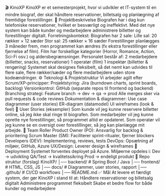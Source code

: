 🎬 KinoXP
KinoXP er et semesterprojekt, hvor vi udvikler et IT-system til en mindre biograf, der skal håndtere reservationer, billetsalg og planlægning af fremtidige forestillinger.
📌 Projektbeskrivelse
Biografen har i dag kun telefoniske reservationer, hvilket er besværligt og ineffektivt. Med det nye system kan både kunder og medarbejdere administrere billetter og forestillinger digitalt.
Forretningskontekst:
Biografen har 2 sale:
Lille sal: 20 rækker × 12 sæder
Stor sal: 25 rækker × 16 sæder
Forestillinger planlægges 3 måneder frem, men programmet kan ændres (fx ekstra forestillinger eller fjernelse af film).
Film har forskellige kategorier (Horror, Romance, Action, Sci-Fi osv.) og aldersbegrænsninger.
Personalet består af:
2 medarbejdere (billetter, snacks, reservationer)
1 operatør (film)
1 inspektør (billetter & rengøring)
Systemet skal designes fleksibelt, så det nemt kan udvides til flere sale, flere rækker/sæder og flere medarbejdere uden store kodeændringer.
⚙️ Teknologi & Projektstruktur
Vi arbejder agilt efter Scrum/XP-principper:
Projektstyring: Jira (burndown charts, sprint boards, backlog)
Versionkontrol: GitHub (separate repos til frontend og backend)
Branching strategi:
Feature branch → dev → qa → prod
Alle merges sker via pull requests & code reviews
Dokumentation & diagrammer:
Use case diagrammer (user stories)
ER-diagram (datamodel)
UI wireframes (look & feel)
📝 User Stories (eksempler)
Som kunde vil jeg kunne reservere billetter online, så jeg ikke skal ringe til biografen.
Som medarbejder vil jeg kunne oprette nye forestillinger, så programmet altid er opdateret.
Som operatør vil jeg kunne se en oversigt over forestillinger, så jeg kan planlægge mit arbejde.
👥 Team Roller
Product Owner (PO): Ansvarlig for backlog & prioritering
Scrum Master (SM): Faciliterer sprint-ritualer, fjerner blockers
Developers (DEV): Implementering, reviews, tests
DevOps: Opsætning af miljøer, GitHub, Azure
UX/Design: Leverer design & wireframes
🚀 Deployment
Systemet forventes deployet på Azure. Miljøerne opdeles i:
Dev → udvikling
QA/Test → kvalitetssikring
Prod → endeligt produkt
📂 Repo struktur (forslag)
KinoXP/
│── backend/        # Spring Boot / Java
│── frontend/       # HTML, CSS, JS
│── docs/           # Diagrammer, user stories, rapport
│── .github/        # CI/CD workflows
│── README.md
✅ Mål
At levere et færdigt system, der gør KinoXP i stand til at:
Håndtere reservationer og billetsalg digitalt
Administrere programmet fleksibelt
Skabe et bedre flow for både kunder og medarbejdere
